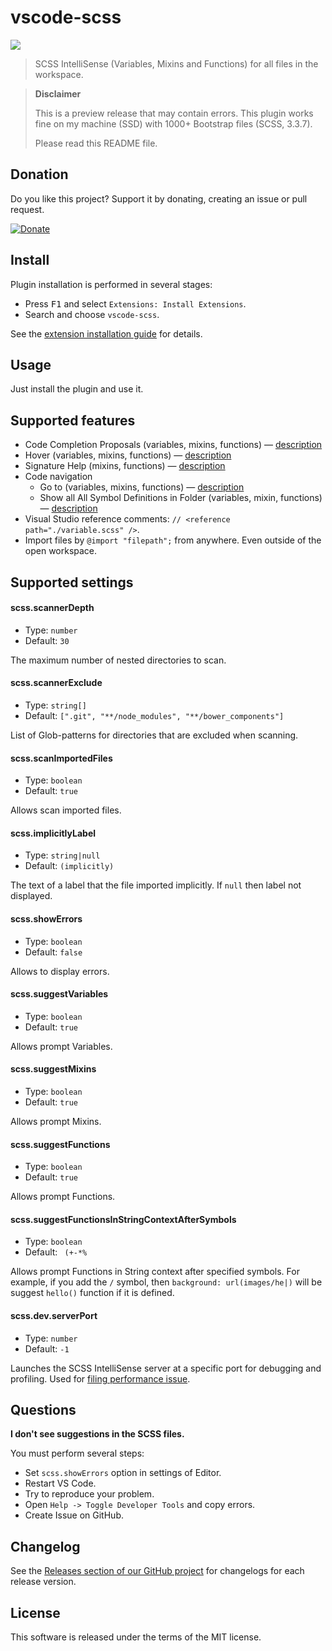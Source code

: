 # vscode-scss

<p>
  <a href="https://travis-ci.org/mrmlnc/vscode-scss">
    <img src="https://img.shields.io/travis/mrmlnc/vscode-scss.svg?label=Travis&logo=Travis&style=flat-square">
  </a>
</p>

> SCSS IntelliSense (Variables, Mixins and Functions) for all files in the workspace.

> **Disclaimer**
>
> This is a preview release that may contain errors. This plugin works fine on my machine (SSD) with 1000+ Bootstrap files (SCSS, 3.3.7).
>
> Please read this README file.

## Donation

Do you like this project? Support it by donating, creating an issue or pull request.

[![Donate](https://img.shields.io/badge/Donate-PayPal-green.svg)](https://paypal.me/mrmlnc)

## Install

Plugin installation is performed in several stages:

  * Press <kbd>F1</kbd> and select `Extensions: Install Extensions`.
  * Search and choose `vscode-scss`.

See the [extension installation guide](https://code.visualstudio.com/docs/editor/extension-gallery) for details.

## Usage

Just install the plugin and use it.

## Supported features

  * Code Completion Proposals (variables, mixins, functions) — [description](http://code.visualstudio.com/docs/extensions/language-support#_show-code-completion-proposals)
  * Hover (variables, mixins, functions) — [description](http://code.visualstudio.com/docs/extensions/language-support#_show-hovers)
  * Signature Help (mixins, functions) — [description](http://code.visualstudio.com/docs/extensions/language-support#_help-with-function-and-method-signatures)
  * Code navigation
    * Go to (variables, mixins, functions) — [description](http://code.visualstudio.com/docs/extensions/language-support#_show-definitions-of-a-symbol)
    * Show all All Symbol Definitions in Folder (variables, mixin, functions) — [description](http://code.visualstudio.com/docs/extensions/language-support#_show-all-all-symbol-definitions-in-folder)
  * Visual Studio reference comments: `// <reference path="./variable.scss" />`.
  * Import files by `@import "filepath";` from anywhere. Even outside of the open workspace.

## Supported settings

#### scss.scannerDepth

  * Type: `number`
  * Default: `30`

The maximum number of nested directories to scan.

#### scss.scannerExclude

  * Type: `string[]`
  * Default: `[".git", "**/node_modules", "**/bower_components"]`

List of Glob-patterns for directories that are excluded when scanning.

#### scss.scanImportedFiles

  * Type: `boolean`
  * Default: `true`

Allows scan imported files.

#### scss.implicitlyLabel

  * Type: `string|null`
  * Default: `(implicitly)`

The text of a label that the file imported implicitly. If `null` then label not displayed.

#### scss.showErrors

  * Type: `boolean`
  * Default: `false`

Allows to display errors.

#### scss.suggestVariables

  * Type: `boolean`
  * Default: `true`

Allows prompt Variables.

#### scss.suggestMixins

  * Type: `boolean`
  * Default: `true`

Allows prompt Mixins.

#### scss.suggestFunctions

  * Type: `boolean`
  * Default: `true`

Allows prompt Functions.

#### scss.suggestFunctionsInStringContextAfterSymbols

  * Type: `boolean`
  * Default: ` (+-*%`

Allows prompt Functions in String context after specified symbols. For example, if you add the `/` symbol, then `background: url(images/he|)` will be suggest `hello()` function if it is defined.

#### scss.dev.serverPort

  * Type: `number`
  * Default: `-1`

Launches the SCSS IntelliSense server at a specific port for debugging and profiling. Used for [filing performance issue](https://github.com/mrmlnc/vscode-scss/blob/master/./.github/PERF_ISSUE.md).

## Questions

**I don't see suggestions in the SCSS files.**

You must perform several steps:

  * Set `scss.showErrors` option in settings of Editor.
  * Restart VS Code.
  * Try to reproduce your problem.
  * Open `Help -> Toggle Developer Tools` and copy errors.
  * Create Issue on GitHub.

## Changelog

See the [Releases section of our GitHub project](https://github.com/mrmlnc/vscode-scss/releases) for changelogs for each release version.

## License

This software is released under the terms of the MIT license.
